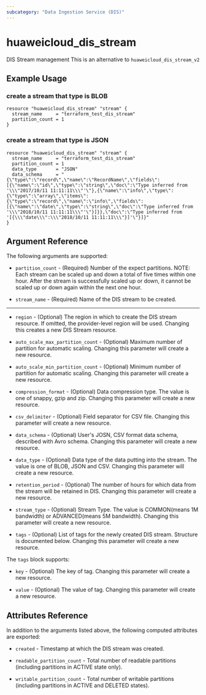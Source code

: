 ```yaml
---
subcategory: "Data Ingestion Service (DIS)"
---
```


# huaweicloud\_dis\_stream

DIS Stream management
This is an alternative to `huaweicloud_dis_stream_v2`

## Example Usage

### create a stream that type is BLOB

```hcl
resource "huaweicloud_dis_stream" "stream" {
  stream_name     = "terraform_test_dis_stream"
  partition_count = 1
}
```

### create a stream that type is JSON

```hcl
resource "huaweicloud_dis_stream" "stream" {
  stream_name     = "terraform_test_dis_stream"
  partition_count = 1
  data_type       = "JSON"
  data_schema     = "{\"type\":\"record\",\"name\":\"RecordName\",\"fields\":[{\"name\":\"id\",\"type\":\"string\",\"doc\":\"Type inferred from '\\\"2017/10/11 11:11:11\\\"'\"},{\"name\":\"info\",\"type\":{\"type\":\"array\",\"items\":{\"type\":\"record\",\"name\":\"info\",\"fields\":[{\"name\":\"date\",\"type\":\"string\",\"doc\":\"Type inferred from '\\\"2018/10/11 11:11:11\\\"'\"}]}},\"doc\":\"Type inferred from '[{\\\"date\\\":\\\"2018/10/11 11:11:11\\\"}]'\"}]}"
}
```

## Argument Reference

The following arguments are supported:

* `partition_count` -
  (Required)
  Number of the expect partitions. NOTE: Each stream can be scaled up
  and down a total of five times within one hour. After the stream is
  successfully scaled up or down, it cannot be scaled up or down again
  within the next one hour.

* `stream_name` -
  (Required)
  Name of the DIS stream to be created.

- - -

* `region` - (Optional) The region in which to create the DIS stream resource. If omitted, the provider-level region will be used. Changing this creates a new DIS Stream resource.

* `auto_scale_max_partition_count` -
  (Optional)
  Maximum number of partition for automatic scaling.  Changing this parameter will create a new resource.

* `auto_scale_min_partition_count` -
  (Optional)
  Minimum number of partition for automatic scaling.  Changing this parameter will create a new resource.

* `compression_format` -
  (Optional)
  Data compression type. The value is one of snappy, gzip and zip.  Changing this parameter will create a new resource.

* `csv_delimiter` -
  (Optional)
  Field separator for CSV file.  Changing this parameter will create a new resource.

* `data_schema` -
  (Optional)
  User's JOSN, CSV format data schema, described with Avro schema.  Changing this parameter will create a new resource.

* `data_type` -
  (Optional)
  Data type of the data putting into the stream. The value is one of
  BLOB, JSON and CSV.  Changing this parameter will create a new resource.

* `retention_period` -
  (Optional)
  The number of hours for which data from the stream will be retained
  in DIS.  Changing this parameter will create a new resource.

* `stream_type` -
  (Optional)
  Stream Type. The value is COMMON(means 1M bandwidth) or
  ADVANCED(means 5M bandwidth).  Changing this parameter will create a new resource.

* `tags` -
  (Optional)
  List of tags for the newly created DIS stream. Structure is documented below. Changing this parameter will create a new resource.

The `tags` block supports:

* `key` -
  (Optional)
  The key of tag.  Changing this parameter will create a new resource.

* `value` -
  (Optional)
  The value of tag.  Changing this parameter will create a new resource.

## Attributes Reference

In addition to the arguments listed above, the following computed attributes are exported:

* `created` -
  Timestamp at which the DIS stream was created.

* `readable_partition_count` -
  Total number of readable partitions (including partitions in ACTIVE
  state only).

* `writable_partition_count` -
  Total number of writable partitions (including partitions in ACTIVE
  and DELETED states).
